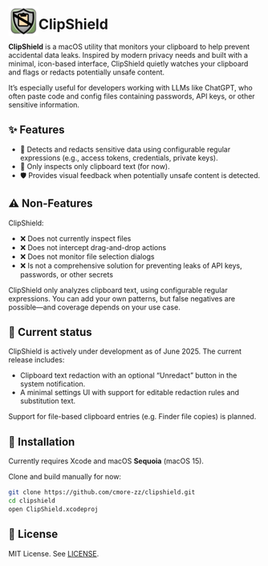 <img src="ClipShield/Assets.xcassets/AppIcon.appiconset/AppIcon128x128@2x.png"
width="60" align="left" alt="ClipShield Icon" style="position: relative; top: 6px;"/>

# ClipShield

**ClipShield** is a macOS utility that monitors your clipboard to help prevent accidental data leaks. Inspired by modern privacy needs and built with a minimal, icon-based interface, ClipShield quietly watches your clipboard and flags or redacts potentially unsafe content.

It’s especially useful for developers working with LLMs like ChatGPT, who often paste code and config files containing passwords, API keys, or other sensitive information.

## ✨ Features

- 🔐 Detects and redacts sensitive data using configurable regular expressions (e.g., access tokens, credentials, private keys).
- 📎 Only inspects only clipboard text (for now).
- 🛡️ Provides visual feedback when potentially unsafe content is detected.

## ⚠️ Non-Features

ClipShield:
*	❌ Does not currently inspect files
*	❌ Does not intercept drag-and-drop actions
*	❌ Does not monitor file selection dialogs
*	❌ Is not a comprehensive solution for preventing leaks of API keys, passwords, or other secrets

ClipShield only analyzes clipboard text, using configurable regular expressions. You can add your own patterns, but false negatives are possible—and coverage depends on your use case.

## 🧪 Current status

ClipShield is actively under development as of June 2025. The current release includes:

- Clipboard text redaction with an optional “Unredact” button in the system notification.
- A minimal settings UI with support for editable redaction rules and substitution text.

Support for file-based clipboard entries (e.g. Finder file copies) is planned.

## 🔧 Installation

Currently requires Xcode and macOS **Sequoia** (macOS 15).

Clone and build manually for now:

```bash
git clone https://github.com/cmore-zz/clipshield.git
cd clipshield
open ClipShield.xcodeproj
```

## 📄 License

MIT License. See [LICENSE](LICENSE).
